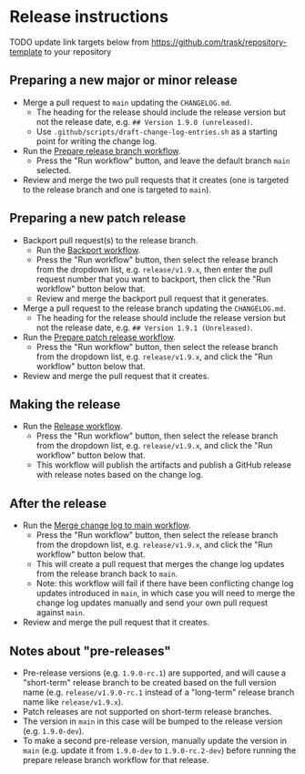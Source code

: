 # Release instructions

TODO update link targets below from https://github.com/trask/repository-template to your repository

## Preparing a new major or minor release

* Merge a pull request to `main` updating the `CHANGELOG.md`.
  * The heading for the release should include the release version but not the release date, e.g.
    `## Version 1.9.0 (unreleased)`.
  * Use `.github/scripts/draft-change-log-entries.sh` as a starting point for writing the change
    log.
* Run the [Prepare release branch workflow](https://github.com/trask/repository-template/actions/workflows/prepare-release-branch.yml).
  * Press the "Run workflow" button, and leave the default branch `main` selected.
* Review and merge the two pull requests that it creates
  (one is targeted to the release branch and one is targeted to `main`).

## Preparing a new patch release

* Backport pull request(s) to the release branch.
  * Run the [Backport workflow](https://github.com/trask/repository-template/actions/workflows/backport.yml).
  * Press the "Run workflow" button, then select the release branch from the dropdown list,
    e.g. `release/v1.9.x`, then enter the pull request number that you want to backport,
    then click the "Run workflow" button below that.
  * Review and merge the backport pull request that it generates.
* Merge a pull request to the release branch updating the `CHANGELOG.md`.
  * The heading for the release should include the release version but not the release date, e.g.
    `## Version 1.9.1 (Unreleased)`.
* Run the [Prepare patch release workflow](https://github.com/trask/repository-template/actions/workflows/prepare-patch-release.yml).
  * Press the "Run workflow" button, then select the release branch from the dropdown list,
    e.g. `release/v1.9.x`, and click the "Run workflow" button below that.
* Review and merge the pull request that it creates.

## Making the release

* Run the [Release workflow](https://github.com/trask/repository-template/actions/workflows/release.yml).
  * Press the "Run workflow" button, then select the release branch from the dropdown list,
    e.g. `release/v1.9.x`, and click the "Run workflow" button below that.
  * This workflow will publish the artifacts and publish a GitHub release with release notes based on the change log.

## After the release

* Run the [Merge change log to main workflow](https://github.com/trask/repository-template/actions/workflows/merge-change-log-to-main.yml).
  * Press the "Run workflow" button, then select the release branch from the dropdown list,
    e.g. `release/v1.9.x`, and click the "Run workflow" button below that.
  * This will create a pull request that merges the change log updates from the release branch
    back to `main`.
  * Note: this workflow will fail if there have been conflicting change log updates introduced in `main`,
    in which case you will need to merge the change log updates manually and send your own pull
    request against `main`.
* Review and merge the pull request that it creates.

## Notes about "pre-releases"

* Pre-release versions (e.g. `1.9.0-rc.1`) are supported, and will cause a "short-term" release branch to be created
  based on the full version name (e.g. `release/v1.9.0-rc.1` instead of a "long-term" release branch name like
  `release/v1.9.x`).
* Patch releases are not supported on short-term release branches.
* The version in `main` in this case will be bumped to the release version (e.g. `1.9.0-dev`).
* To make a second pre-release version, manually update the version in `main`
  (e.g. update it from `1.9.0-dev` to `1.9.0-rc.2-dev`)
  before running the prepare release branch workflow for that release.
